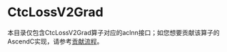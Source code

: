 # CtcLossV2Grad

本目录仅包含CtcLossV2Grad算子对应的aclnn接口；如您想要贡献该算子的AscendC实现，请参考[贡献流程](../../CONTRIBUTING.md)。